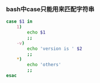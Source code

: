 ### bash中case只能用来匹配字符串

```bash
case $1 in
    1)
        echo $1
        ;;
    -v)
        echo 'version is ' $2
        ;;
    *)
        echo 'others'
        ;;
esac
```

